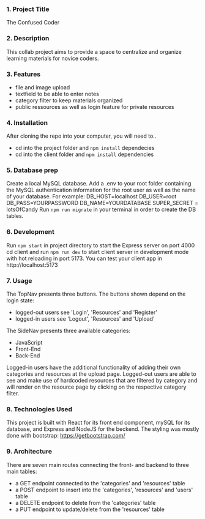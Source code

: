 ### 1. Project Title

The Confused Coder

### 2. Description

This collab project aims to provide a space to centralize and organize learning materials for novice coders.

### 3. Features

- file and image upload
- textfield to be able to enter notes
- category filter to keep materials organized
- public ressources as well as login feature for private resources

### 4. Installation

After cloning the repo into your computer, you will need to..

- cd into the project folder and `npm install` dependecies
- cd into the client folder and `npm install` dependencies

### 5. Database prep

Create a local MySQL database.
Add a .env to your root folder containing the MySQL authentication information for the root user as well as the name of your database. For example:
  DB_HOST=localhost
  DB_USER=root
  DB_PASS=YOURPASSWORD
  DB_NAME=YOURDATABASE
  SUPER_SECRET = lotsOfCandy
Run `npm run migrate` in your terminal in order to create the DB tables.

### 6. Development

Run `npm start` in project directory to start the Express server on port 4000
cd client and run `npm run dev` to start client server in development mode with hot reloading in port 5173.
You can test your client app in http://localhost:5173

### 7. Usage

The TopNav presents three buttons. The buttons shown depend on the login state:

- logged-out users see 'Login', 'Resources' and 'Register'
- logged-in users see 'Logout', 'Resources' and 'Upload'

The SideNav presents three available categories:

- JavaScript
- Front-End
- Back-End

Logged-in users have the additional functionality of adding their own categories and resources at the upload page. Logged-out users are able to see and make use of hardcoded resources that are filtered by category and will render on the resource page by clicking on the respective category filter.

### 8. Technologies Used

This project is built with React for its front end component, mySQL for its database, and Express and NodeJS for the beckend.
The styling was mostly done with bootstrap: https://getbootstrap.com/

### 9. Architecture

There are seven main routes connecting the front- and backend to three main tables:

- a GET endpoint connected to the 'categories' and 'resources' table
- a POST endpoint to insert into the 'categories', 'resources' and 'users' table
- a DELETE endpoint to delete from the 'categories' table
- a PUT endpoint to update/delete from the 'resources' table
